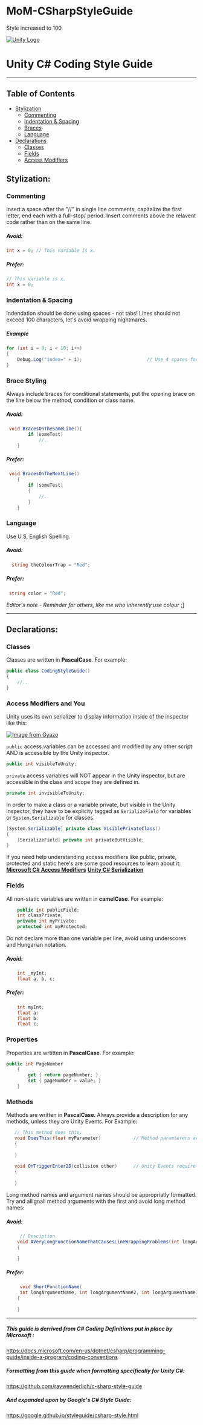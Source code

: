 # MoM-CSharpStyleGuide
Style increased to 100

[![Unity Logo](https://github.com/JacquesJnr/MoM-CSharpStyleGuide/blob/main/GuideUnityIcon.png)](UnityLogo)
# Unity C# Coding Style Guide 
***
## Table of Contents

- [Stylization](#stylization)
    + [Commenting](#commenting)
    + [Indentation & Spacing](#indentation--spacing)
    + [Braces](#braces)
    + [Language](#language)
- [Declarations](#declarations)
    + [Classes](#classes)
    + [Fields](#fields)
    + [Access Modifiers](#access-modifiers)
## Stylization: 
### Commenting
Insert a space after the "//" in single line comments, capitalize the first letter, end each with a full-stop/ period.
Insert comments above the relavent code rather than on the same line.
##### Avoid:
```csharp
int x = 0; // This variable is x.
```
##### Prefer:
```csharp
// This variable is x.
int x = 0;
```
### Indentation & Spacing
Indendation should be done using spaces - not tabs!
Lines should not exceed 100 characters, let's avoid wrapping nightmares.
##### Example

```csharp
for (int i = 0; i < 10; i++)
{ 
    Debug.Log("index=" + i);                        // Use 4 spaces for best readability.
}
```
### Brace Styling
Always include braces for conditional statements, put the opening brace on the line below the method, condition or class name.
##### Avoid:

```csharp
 void BracesOnTheSameLine(){
        if (someTest)
            //..
    }
```
##### Prefer:

```csharp
 void BracesOnTheNextLine()
    {
        if (someTest)
        {
            //..
        }
    }
```
### Language
Use U.S, English Spelling.
##### Avoid:

```csharp
  string theColourTrap = "Red";
```
##### Prefer:

```csharp
 string color = "Red";
```
*Editor's note - Reminder for others, like me who inherently use colour*  ;]


***
## Declarations:


### Classes 
Classes are written in **PascalCase**. For example:
```csharp
public class CodingStyleGuide()
{
    //..
}
```
### Access Modifiers and You

Unity uses its own serializer to display information inside of the inspector like this:


[![Image from Gyazo](https://i.gyazo.com/543dcc94a4503569f6e740e2d1a9e386.png)](https://gyazo.com/543dcc94a4503569f6e740e2d1a9e386)

`public` access variables can be accessed and modified by any other script AND is accessible by the Unity inspector.
```csharp
public int visibleToUnity;
```
`private` access variables will NOT appear in the Unity inspector, but are accessible in the class and scope they are defined in.
```csharp
private int invisibleToUnity;
```
In order to make a class or a variable private, but visible in the Unity inspector, they have to be explicity tagged as `SerializeField` for variables or `System.Serializable` for classes.
```csharp
[System.Serializable] private class VisiblePrivateClass()
{
    [SerializeField] private int privateButVisible;
}
```
If you need help understanding access modifiers like public, private, protected and static here's are some good resources to learn about it:
**[Microsoft C# Access Modifiers](https://docs.microsoft.com/en-us/dotnet/csharp/programming-guide/classes-and-structs/access-modifiers)**
**[Unity C# Serialization](https://docs.unity3d.com/ScriptReference/SerializeField.html )**

### Fields
All non-static variables are written in **camelCase**. For example:
```csharp
    public int publicField;
    int classPrivate;
    private int myPrivate;
    protected int myProtected;
```
Do not declare more than one variable per line, avoid using underscores and Hungarian notation.
##### Avoid:
```csharp
    int _myInt;
    float a, b, c;
```
##### Prefer:
```csharp
    int myInt;
    float a:
    float b:
    float c;
```

### Properties
Properties are wrtitten in **PascalCase**. For example:

```csharp
public int PageNumber
    {
        get { return pageNumber; }
        set { pageNumber = value; }
    }
```
### Methods

 Methods are written in  **PascalCase**. Always provide a description for any methods, unless they are Unity Events. For Example:
 ```csharp
    // This method does this.
    void DoesThis(float myParameter)			// Method paramterers are camelCase
    {
    
    }
    
    void OnTriggerEnter2D(collision other)      // Unity Events require no description
    {
        
    }
 ```
 Long method names and argument names should be appropriatly formatted. Try and allignall method arguments with the first and avoid long method names:
 
 ##### Avoid:
```csharp
     // Desciption.
    void AVeryLongFunctionNameThatCausesLineWrappingProblems(int longArgumentName, int longArgumentName2, int longArgumentName3) 
    {
        
    }
```
##### Prefer:
```csharp
     void ShortFunctionName(
     int longArgumentName, int longArgumentName2, int longArgumentName3) 
    {
        
    }
```
***
##### This guide is derrived from C# Coding Definitions put in place by Microsoft : 
https://docs.microsoft.com/en-us/dotnet/csharp/programming-guide/inside-a-program/coding-conventions 
##### Formatting from this guide when formatting specifically for Unity C#:
https://github.com/raywenderlich/c-sharp-style-guide
##### And expanded upon by Google's C# Style Guide:
https://google.github.io/styleguide/csharp-style.html

